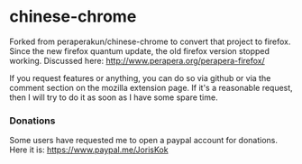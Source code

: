 # chinese-chrome

Forked from peraperakun/chinese-chrome to convert that project to firefox. Since the new firefox quantum update, the old firefox version stopped working. 
Discussed here: http://www.perapera.org/perapera-firefox/

If you request features or anything, you can do so via github or via the comment section on the mozilla extension page. 
If it's a reasonable request, then I will try to do it as soon as I have some spare time. 

### Donations
Some users have requested me to open a paypal account for donations. Here it is: https://www.paypal.me/JorisKok 

 